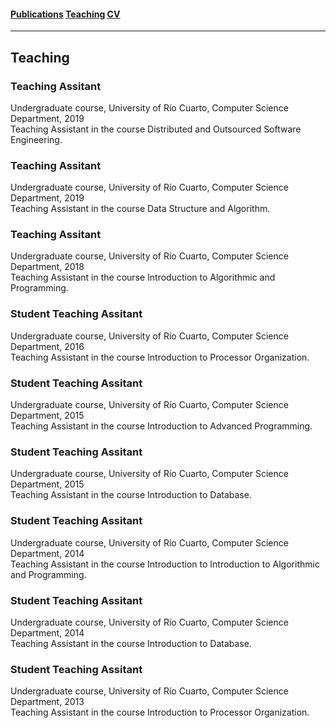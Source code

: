 #### [Publications](/publications)         [Teaching](/teaching)     [CV](/CVPolitano-2019-Ingles.pdf) 

---
## Teaching

### Teaching Assitant


Undergraduate course, University of Río Cuarto, Computer Science Department, 2019<br>
Teaching Assistant in the course Distributed and Outsourced Software Engineering.

### Teaching Assitant

Undergraduate course, University of Río Cuarto, Computer Science Department, 2019<br>
Teaching Assistant in the course Data Structure and Algorithm.

### Teaching Assitant

Undergraduate course, University of Río Cuarto, Computer Science Department, 2018
<br>
Teaching Assistant in the course Introduction to Algorithmic and Programming.

### Student Teaching Assitant

Undergraduate course, University of Río Cuarto, Computer Science Department, 2016
<br>
Teaching Assistant in the course Introduction to Processor Organization.

### Student Teaching Assitant

Undergraduate course, University of Río Cuarto, Computer Science Department, 2015
<br>
Teaching Assistant in the course Introduction to Advanced Programming.

### Student Teaching Assitant

Undergraduate course, University of Río Cuarto, Computer Science Department, 2015
<br>
Teaching Assistant in the course Introduction to Database.

### Student Teaching Assitant

Undergraduate course, University of Río Cuarto, Computer Science Department, 2014
<br>
Teaching Assistant in the course Introduction to Introduction to Algorithmic and Programming.

### Student Teaching Assitant

Undergraduate course, University of Río Cuarto, Computer Science Department, 2014
<br>
Teaching Assistant in the course Introduction to Database.

### Student Teaching Assitant

Undergraduate course, University of Río Cuarto, Computer Science Department, 2013
<br>
Teaching Assistant in the course Introduction to Processor Organization.


